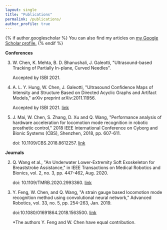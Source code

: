 ```yaml
---
layout: single
title: "Publications"
permalink: /publications/
author_profile: true
---
```


{% if author.googlescholar %}
  You can also find my articles on <u><a href="{{author.googlescholar}}">my Google Scholar profile</a>.</u>
{% endif %}

<!-- {% include base_path %}

{% for post in site.publications reversed %}
  {% include archive-single.html %}
{% endfor %} -->

**Conferences**

3. W. Chen, K. Mehta, B. D. Bhanushali, J. Galeotti, "Ultrasound-based Tracking of Partially In-plane, Curved Needles".

    Accepted by ISBI 2021.


2. A. L. Y. Hung, W. Chen, J. Galeotti, "Ultrasound Confidence Maps of Intensity and Structure Based on Directed Acyclic Graphs and Artifact Models," arXiv preprint arXiv:2011.11956.

    Accepted by ISBI 2021. [link](https://arxiv.org/pdf/2011.11956.pdf)


1. J. Mai, W. Chen, S. Zhang, D. Xu and Q. Wang, "Performance analysis of hardware acceleration for locomotion mode recognition in robotic prosthetic control," 2018 IEEE International Conference on Cyborg and Bionic Systems (CBS), Shenzhen, 2018, pp. 607-611.

    doi: 10.1109/CBS.2018.8612257. [link](https://ieeexplore.ieee.org/abstract/document/8612257?casa_token=4oRbYfiN1HQAAAAA:EWHcB37LQNATyO7mY_GeaKUKzDWqhqBITOBm7TEar1kNbSKVDzcb_vSNTLvw3U2PL6u_rU4)


**Journals**

2. Q. Wang et al., "An Underwater Lower-Extremity Soft Exoskeleton for Breaststroke Assistance," in IEEE Transactions on Medical Robotics and Bionics, vol. 2, no. 3, pp. 447-462, Aug. 2020.

    doi: 10.1109/TMRB.2020.2993360. [link](https://ieeexplore.ieee.org/document/9090211)

1. Y. Feng, W. Chen, and Q. Wang, "A strain gauge based locomotion mode recognition method using convolutional neural network," Advanced Robotics, vol. 33, no. 5, pp. 254-263, Jan. 2019.

    doi:10.1080/01691864.2018.1563500. [link](https://www.tandfonline.com/doi/abs/10.1080/01691864.2018.1563500)

    *The authors Y. Feng and W. Chen have equal contribution.